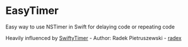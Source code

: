 # EasyTimer
Easy way to use NSTimer in Swift for delaying code or repeating code

Heavily influenced by [SwiftyTimer](https://github.com/radex/SwiftyTimer) - Author: Radek Pietruszewski -  [radex](https://github.com/radex)
